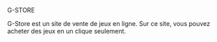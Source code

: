 G-STORE

G-Store est un site de vente de jeux en ligne. Sur ce site, vous pouvez acheter des jeux en un clique seulement.
